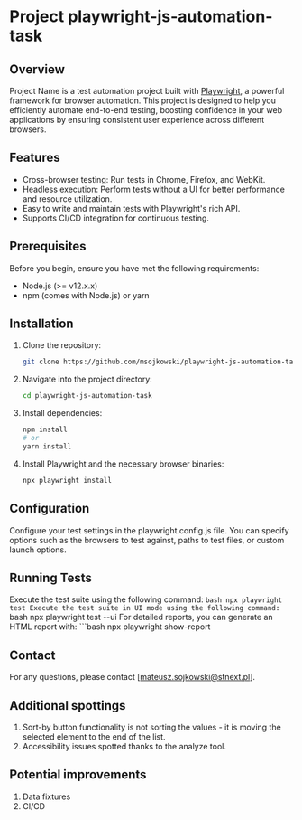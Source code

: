 # Project playwright-js-automation-task

## Overview

Project Name is a test automation project built with [Playwright](https://playwright.dev/), a powerful framework for browser automation. This project is designed to help you efficiently automate end-to-end testing, boosting confidence in your web applications by ensuring consistent user experience across different browsers.

## Features

- Cross-browser testing: Run tests in Chrome, Firefox, and WebKit.
- Headless execution: Perform tests without a UI for better performance and resource utilization.
- Easy to write and maintain tests with Playwright's rich API.
- Supports CI/CD integration for continuous testing.

## Prerequisites

Before you begin, ensure you have met the following requirements:

- Node.js (>= v12.x.x)
- npm (comes with Node.js) or yarn

## Installation

1. Clone the repository:
   ```bash
   git clone https://github.com/msojkowski/playwright-js-automation-task
   
2. Navigate into the project directory:
 
   ```bash
   cd playwright-js-automation-task
   
3. Install dependencies:
 
    ```bash
   npm install
   # or
   yarn install
   
4. Install Playwright and the necessary browser binaries:
 
    ```bash
   npx playwright install
   
## Configuration
Configure your test settings in the playwright.config.js file. You can specify options such as the browsers to test against, paths to test files, or custom launch options.

## Running Tests
Execute the test suite using the following command:
    ```bash
   npx playwright test
Execute the test suite in UI mode using the following command:
    ```bash
   npx playwright test --ui
For detailed reports, you can generate an HTML report with:
    ```bash
   npx playwright show-report

## Contact
For any questions, please contact [mateusz.sojkowski@stnext.pl].

## Additional spottings
1. Sort-by button functionality is not sorting the values - it is moving the selected element to the end of the list.
2. Accessibility issues spotted thanks to the analyze tool.

## Potential improvements
1. Data fixtures
2. CI/CD